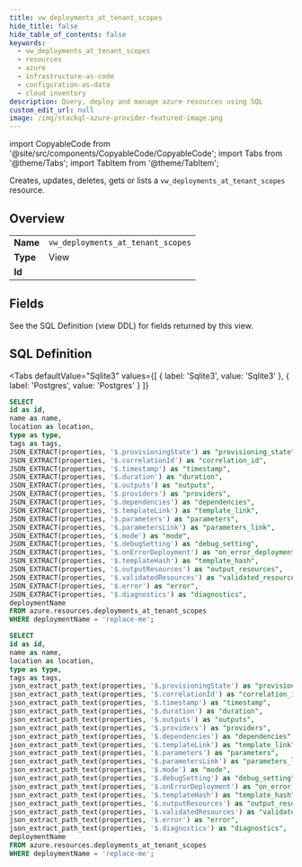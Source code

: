 ```yaml
--- 
title: vw_deployments_at_tenant_scopes
hide_title: false
hide_table_of_contents: false
keywords:
  - vw_deployments_at_tenant_scopes
  - resources
  - azure
  - infrastructure-as-code
  - configuration-as-data
  - cloud inventory
description: Query, deploy and manage azure resources using SQL
custom_edit_url: null
image: /img/stackql-azure-provider-featured-image.png
---
```


import CopyableCode from '@site/src/components/CopyableCode/CopyableCode';
import Tabs from '@theme/Tabs';
import TabItem from '@theme/TabItem';

Creates, updates, deletes, gets or lists a <code>vw_deployments_at_tenant_scopes</code> resource.

## Overview
<table><tbody>
<tr><td><b>Name</b></td><td><code>vw_deployments_at_tenant_scopes</code></td></tr>
<tr><td><b>Type</b></td><td>View</td></tr>
<tr><td><b>Id</b></td><td><CopyableCode code="azure.resources.vw_deployments_at_tenant_scopes" /></td></tr>
</tbody></table>

## Fields

See the SQL Definition (view DDL) for fields returned by this view.

## SQL Definition

<Tabs
defaultValue="Sqlite3"
values={[
{ label: 'Sqlite3', value: 'Sqlite3' },
{ label: 'Postgres', value: 'Postgres' }
]}
>
<TabItem value="Sqlite3">

```sql
SELECT
id as id,
name as name,
location as location,
type as type,
tags as tags,
JSON_EXTRACT(properties, '$.provisioningState') as "provisioning_state",
JSON_EXTRACT(properties, '$.correlationId') as "correlation_id",
JSON_EXTRACT(properties, '$.timestamp') as "timestamp",
JSON_EXTRACT(properties, '$.duration') as "duration",
JSON_EXTRACT(properties, '$.outputs') as "outputs",
JSON_EXTRACT(properties, '$.providers') as "providers",
JSON_EXTRACT(properties, '$.dependencies') as "dependencies",
JSON_EXTRACT(properties, '$.templateLink') as "template_link",
JSON_EXTRACT(properties, '$.parameters') as "parameters",
JSON_EXTRACT(properties, '$.parametersLink') as "parameters_link",
JSON_EXTRACT(properties, '$.mode') as "mode",
JSON_EXTRACT(properties, '$.debugSetting') as "debug_setting",
JSON_EXTRACT(properties, '$.onErrorDeployment') as "on_error_deployment",
JSON_EXTRACT(properties, '$.templateHash') as "template_hash",
JSON_EXTRACT(properties, '$.outputResources') as "output_resources",
JSON_EXTRACT(properties, '$.validatedResources') as "validated_resources",
JSON_EXTRACT(properties, '$.error') as "error",
JSON_EXTRACT(properties, '$.diagnostics') as "diagnostics",
deploymentName
FROM azure.resources.deployments_at_tenant_scopes
WHERE deploymentName = 'replace-me';
```

</TabItem>
<TabItem value="Postgres">

```sql
SELECT
id as id,
name as name,
location as location,
type as type,
tags as tags,
json_extract_path_text(properties, '$.provisioningState') as "provisioning_state",
json_extract_path_text(properties, '$.correlationId') as "correlation_id",
json_extract_path_text(properties, '$.timestamp') as "timestamp",
json_extract_path_text(properties, '$.duration') as "duration",
json_extract_path_text(properties, '$.outputs') as "outputs",
json_extract_path_text(properties, '$.providers') as "providers",
json_extract_path_text(properties, '$.dependencies') as "dependencies",
json_extract_path_text(properties, '$.templateLink') as "template_link",
json_extract_path_text(properties, '$.parameters') as "parameters",
json_extract_path_text(properties, '$.parametersLink') as "parameters_link",
json_extract_path_text(properties, '$.mode') as "mode",
json_extract_path_text(properties, '$.debugSetting') as "debug_setting",
json_extract_path_text(properties, '$.onErrorDeployment') as "on_error_deployment",
json_extract_path_text(properties, '$.templateHash') as "template_hash",
json_extract_path_text(properties, '$.outputResources') as "output_resources",
json_extract_path_text(properties, '$.validatedResources') as "validated_resources",
json_extract_path_text(properties, '$.error') as "error",
json_extract_path_text(properties, '$.diagnostics') as "diagnostics",
deploymentName
FROM azure.resources.deployments_at_tenant_scopes
WHERE deploymentName = 'replace-me';
```

</TabItem>
</Tabs>

